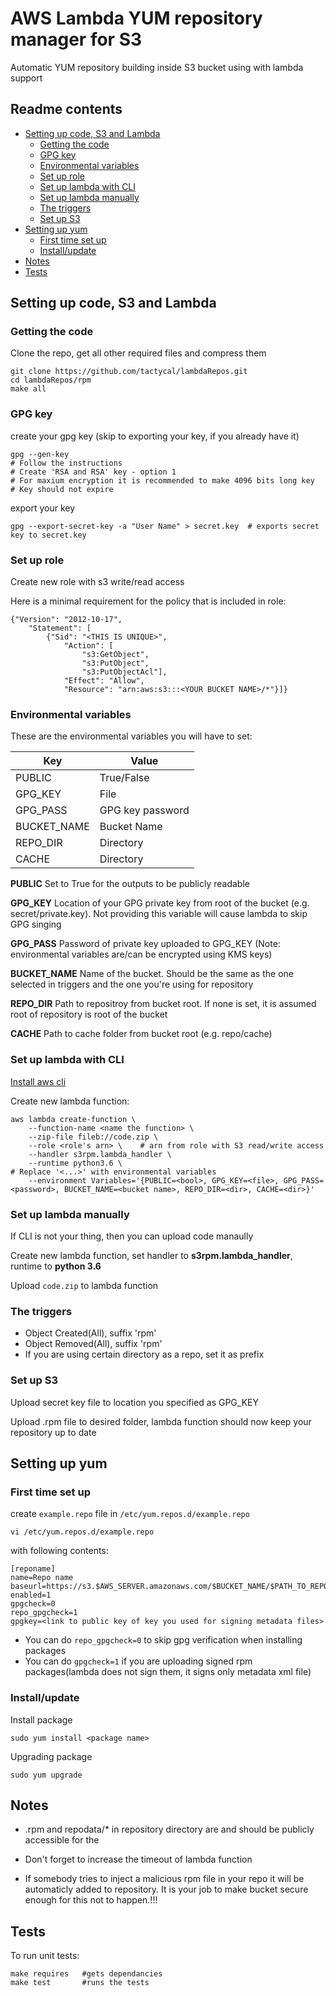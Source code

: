 #  AWS Lambda YUM repository manager for S3

Automatic YUM repository building inside S3 bucket using with lambda support

## Readme contents

* [Setting up code, S3 and Lambda](#setting-up-code-s3-and-lambda)
    * [Getting the code](#getting-the-code)
    * [GPG key](#gpg-key)
    * [Environmental variables](#environmental-variables)
    * [Set up role](#set-up-role)
    * [Set up lambda with CLI](#set-up-lambda-with-cli)
    * [Set up lambda manually](#set-up-lambda-manually)
    * [The triggers](#the-triggers)
    * [Set up S3](#set-up-s3)
* [Setting up yum](#setting-up-yum)
    * [First time set up](#first-time-set-up)
    * [Install/update](#installupdate)
* [Notes](#notes)
* [Tests](#tests)

## Setting up code, S3 and Lambda

### Getting the code
Clone the repo, get all other required files and compress them
```
git clone https://github.com/tactycal/lambdaRepos.git
cd lambdaRepos/rpm
make all
```

### GPG key
create your gpg key (skip to exporting your key, if you already have it)
```
gpg --gen-key
# Follow the instructions
# Create 'RSA and RSA' key - option 1
# For maxium encryption it is recommended to make 4096 bits long key
# Key should not expire
```

export your key

```
gpg --export-secret-key -a "User Name" > secret.key  # exports secret key to secret.key
```

### Set up role

Create new role with s3 write/read access

Here is a minimal requirement for the policy that is included in role:
```
{"Version": "2012-10-17",
    "Statement": [
        {"Sid": "<THIS IS UNIQUE>",
            "Action": [
                "s3:GetObject",
                "s3:PutObject",
                "s3:PutObjectAcl"],
            "Effect": "Allow",
            "Resource": "arn:aws:s3:::<YOUR BUCKET NAME>/*"}]}
```

### Environmental variables
These are the environmental variables you will have to set:

| Key | Value |
| --- | ---|
| PUBLIC | True/False |
| GPG_KEY | File |
| GPG_PASS | GPG key password |
| BUCKET_NAME | Bucket Name |
| REPO_DIR | Directory |
| CACHE | Directory |

**PUBLIC** Set to True for the outputs to be publicly readable

**GPG_KEY** Location of your GPG private key from root of the bucket (e.g. secret/private.key). Not providing this variable will cause lambda to skip GPG singing

**GPG_PASS** Password of private key uploaded to GPG_KEY (Note: environmental variables are/can be encrypted using KMS keys)

**BUCKET_NAME** Name of the bucket. Should be the same as the one selected in triggers and the one you're using for repository

**REPO_DIR** Path to repositroy from bucket root. If none is set, it is assumed root of repository is root of the bucket

**CACHE**  Path to cache folder from bucket root (e.g. repo/cache)

### Set up lambda with CLI

[Install aws cli](http://docs.aws.amazon.com/cli/latest/userguide/installing.html)

Create new lambda function:
```
aws lambda create-function \
    --function-name <name the function> \
    --zip-file fileb://code.zip \
    --role <role's arn> \    # arn from role with S3 read/write access
    --handler s3rpm.lambda_handler \
    --runtime python3.6 \
# Replace '<...>' with environmental variables
    --environment Variables='{PUBLIC=<bool>, GPG_KEY=<file>, GPG_PASS=<password>, BUCKET_NAME=<bucket name>, REPO_DIR=<dir>, CACHE=<dir>}'
```

### Set up lambda manually

If CLI is not your thing, then you can upload code manaully

Create new lambda function, set handler to **s3rpm.lambda_handler**, runtime to **python 3.6**

Upload `code.zip` to lambda function

### The triggers

 * Object Created(All), suffix 'rpm'
 * Object Removed(All), suffix 'rpm'
 * If you are using certain directory as a repo, set it as prefix

### Set up S3
Upload secret key file to location you specified as GPG_KEY

Upload .rpm file to desired folder, lambda function should now keep your repository up to date

## Setting up yum

### First time set up

create `example.repo` file in `/etc/yum.repos.d/example.repo` 
```
vi /etc/yum.repos.d/example.repo
```
with following contents:
```
[reponame]
name=Repo name
baseurl=https://s3.$AWS_SERVER.amazonaws.com/$BUCKET_NAME/$PATH_TO_REPO
enabled=1
gpgcheck=0
repo_gpgcheck=1
gpgkey=<link to public key of key you used for signing metadata files>
```

* You can do `repo_gpgcheck=0` to skip gpg verification when installing packages
* You can do `gpgcheck=1` if you are uploading signed rpm packages(lambda does not sign them, it signs only metadata xml file)

### Install/update
Install package
```
sudo yum install <package name>
```

Upgrading package
```
sudo yum upgrade
```

## Notes

* .rpm and repodata/* in repository directory are and should be publicly accessible for the 

* Don't forget to increase the timeout of lambda function

* If somebody tries to inject a malicious rpm file in your repo it will be automaticly added to repository. It is your job to make bucket secure enough for this not to happen.!!!

## Tests

To run unit tests:
```
make requires   #gets dependancies
make test       #runs the tests
```
